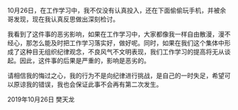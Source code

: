 10月26日，在工作学习中，我不仅没有认真投入，还在下面偷偷玩手机，并被余哥发现，现在我认真反思做出深刻检讨。

我看到了这件事的恶劣影响，如果在工作学习中，大家都像我一样自由散漫，漫不经心，那怎么能及时把工作学习落实好，做好呢。同时，如果在我们这个集体中形成了这种目无组织纪律观念，不良风气不文明表现，我们工作学习的提高将无从谈起。因此，这件事的后果是严重的，影响是恶劣的。

请相信我的悔过之心，我的行为不是向纪律进行挑战，是自己的一时失足，希望可以原谅我的错误，我也会保证此事不会再有第二次发生。

2019年10月26日 樊天龙